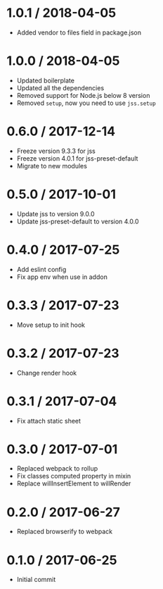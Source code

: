 # 1.0.1 / 2018-04-05

* Added vendor to files field in package.json

# 1.0.0 / 2018-04-05

* Updated boilerplate
* Updated all the dependencies
* Removed support for Node.js below 8 version
* Removed `setup`, now you need to use `jss.setup`

# 0.6.0 / 2017-12-14

* Freeze version 9.3.3 for jss
* Freeze version 4.0.1 for jss-preset-default
* Migrate to new modules

# 0.5.0 / 2017-10-01

* Update jss to version 9.0.0
* Update jss-preset-default to version 4.0.0

# 0.4.0 / 2017-07-25

* Add eslint config
* Fix app env when use in addon

# 0.3.3 / 2017-07-23

* Move setup to init hook

# 0.3.2 / 2017-07-23

* Change render hook

# 0.3.1 / 2017-07-04

* Fix attach static sheet

# 0.3.0 / 2017-07-01

* Replaced webpack to rollup
* Fix classes computed property in mixin
* Replace willInsertElement to willRender

# 0.2.0 / 2017-06-27

* Replaced browserify to webpack

# 0.1.0 / 2017-06-25

* Initial commit
